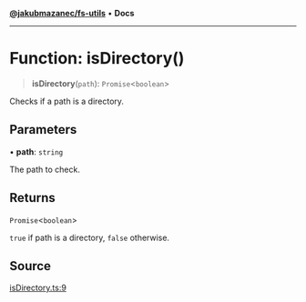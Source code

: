 [**@jakubmazanec/fs-utils**](../README.md) • **Docs**

---

# Function: isDirectory()

> **isDirectory**(`path`): `Promise`\<`boolean`\>

Checks if a path is a directory.

## Parameters

• **path**: `string`

The path to check.

## Returns

`Promise`\<`boolean`\>

`true` if path is a directory, `false` otherwise.

## Source

[isDirectory.ts:9](https://github.com/jakubmazanec/js-tools/blob/9580d5f68de35b95719fd49b679b2d5576d49582/packages/fs-utils/source/isDirectory.ts#L9)
